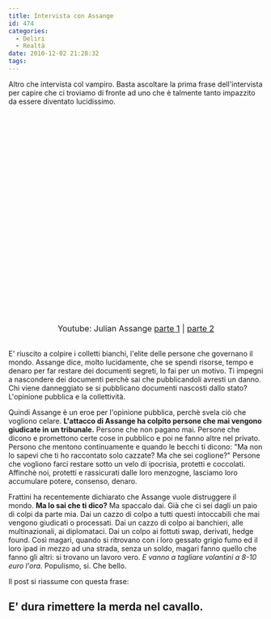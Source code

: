```yaml
---
title: Intervista con Assange
id: 474
categories:
  - Deliri
  - Realtà
date: 2010-12-02 21:28:32
tags:
---
```


Altro che intervista col vampiro.
Basta ascoltare la prima frase dell'intervista per capire che ci troviamo di fronte ad uno che è talmente tanto impazzito da essere diventato lucidissimo.
<div style="font-size: 16px; text-align: center; padding: 15px;"><object classid="clsid:d27cdb6e-ae6d-11cf-96b8-444553540000" width="480" height="385" codebase="http://download.macromedia.com/pub/shockwave/cabs/flash/swflash.cab#version=6,0,40,0"><param name="allowFullScreen" value="true" /><param name="allowscriptaccess" value="always" /><param name="src" value="http://www.youtube.com/v/37QIIX0uNI8?fs=1&amp;hl=it_IT" /><param name="allowfullscreen" value="true" /><embed type="application/x-shockwave-flash" width="480" height="385" src="http://www.youtube.com/v/37QIIX0uNI8?fs=1&amp;hl=it_IT" allowscriptaccess="always" allowfullscreen="true"></embed></object>

Youtube: Julian Assange [ parte 1](http://www.youtube.com/watch?v=37QIIX0uNI8) | [parte 2](http://www.youtube.com/watch?v=tqP4QLX4ZFQ)

</div>
E' riuscito a colpire i colletti bianchi, l'elite delle persone che governano il mondo.
Assange dice, molto lucidamente, che se spendi risorse, tempo e denaro per far restare dei documenti segreti, lo fai per un motivo.
Ti impegni a nascondere dei documenti perchè sai che pubblicandoli avresti un danno.
Chi viene danneggiato se si pubblicano documenti nascosti dallo stato?
L'opinione pubblica e la collettività.

Quindi Assange è un eroe per l'opinione pubblica, perchè svela ciò che vogliono celare.
**L'attacco di Assange ha colpito persone che mai vengono giudicate in un tribunale.**
Persone che non pagano mai. Persone che dicono e promettono certe cose in pubblico e poi ne fanno altre nel privato.
Persono che mentono continuamente e quando le becchi ti dicono: "Ma non lo sapevi che ti ho raccontato solo cazzate? Ma che sei coglione?"
Persone che vogliono farci restare sotto un velo di ipocrisia, protetti e coccolati.
Affinchè noi, protetti e rassicurati dalle loro menzogne, lasciamo loro accumulare potere, consenso, denaro.

Frattini ha recentemente dichiarato che Assange vuole distruggere il mondo.
**Ma lo sai che ti dico?**
Ma spaccalo dai.
Già che ci sei dagli un paio di colpi da parte mia.
Dai un cazzo di colpo a tutti questi intoccabili che mai vengono giudicati o processati.
Dai un cazzo di colpo ai banchieri, alle multinazionali, ai diplomataci.
Dai un colpo ai fottuti swap, derivati, hedge found.
Così magari, quando si ritrovano con i loro gessato grigio fumo ed il loro ipad in mezzo ad una strada, senza un soldo, magari fanno quello che fanno gli altri: si trovano un lavoro vero.
_E vanno a tagliare volantini a 8-10 euro l'ora._
Populismo, si. Che bello.

Il post si riassume con questa frase:

## E' dura rimettere la merda nel cavallo.
